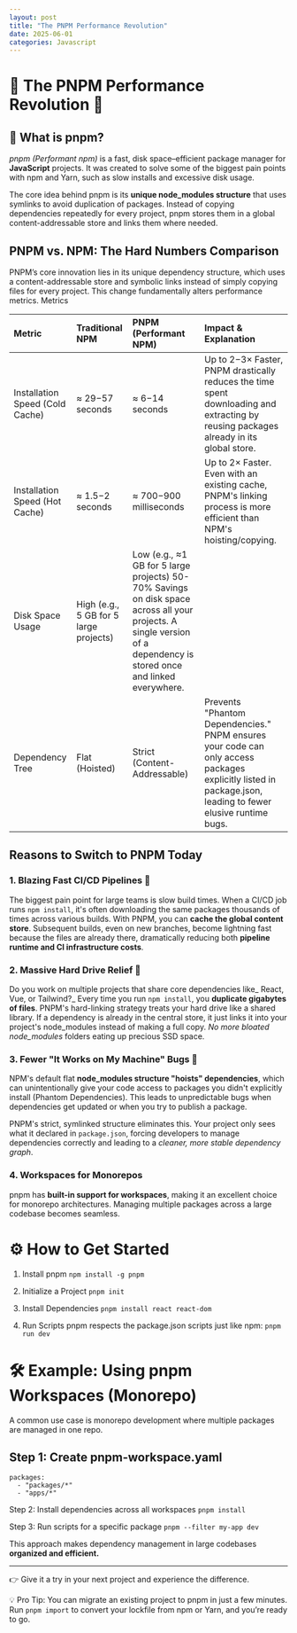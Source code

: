 ```yaml
---
layout: post
title: "The PNPM Performance Revolution"
date: 2025-06-01
categories: Javascript
---
```


# 🚀 The PNPM Performance Revolution 🚀
## 🔎 What is pnpm?
_pnpm (Performant npm)_ is a fast, disk space–efficient package manager for **JavaScript** projects. It was created to solve some of the biggest pain points with npm and Yarn, such as slow installs and excessive disk usage.

The core idea behind pnpm is its **unique node_modules structure** that uses symlinks to avoid duplication of packages. Instead of copying dependencies repeatedly for every project, pnpm stores them in a global content-addressable store and links them where needed.

## PNPM vs. NPM: The Hard Numbers Comparison
PNPM’s core innovation lies in its unique dependency structure, which uses a content-addressable store and symbolic links instead of simply copying files for every project. This change fundamentally alters performance metrics.
Metrics

| Metric | Traditional NPM | PNPM (Performant NPM) | Impact & Explanation | 
| :---- | :---- | :---- | :---- |
| Installation Speed (Cold Cache) | ≈ 29−57 seconds | ≈ 6−14 seconds |Up to 2−3× Faster, PNPM drastically reduces the time spent downloading and extracting by reusing packages already in its global store.
| Installation Speed (Hot Cache) | ≈ 1.5−2 seconds | ≈ 700−900 milliseconds | Up to 2× Faster. Even with an existing cache, PNPM's linking process is more efficient than NPM's hoisting/copying. |
| Disk Space Usage | High (e.g., 5 GB for 5 large projects) | Low (e.g., ≈1 GB for 5 large projects) 50-70% Savings on disk space across all your projects. A single version of a dependency is stored once and linked everywhere.
| Dependency Tree | Flat (Hoisted) | Strict (Content-Addressable) | Prevents "Phantom Dependencies." PNPM ensures your code can only access packages explicitly listed in package.json, leading to fewer elusive runtime bugs.|

## Reasons to Switch to PNPM Today

### 1. Blazing Fast CI/CD Pipelines 🚀
The biggest pain point for large teams is slow build times. When a CI/CD job runs `npm install`, it's often downloading the same packages thousands of times across various builds.
With PNPM, you can **cache the global content store**. Subsequent builds, even on new branches, become lightning fast because the files are already there, dramatically reducing both **pipeline runtime and CI infrastructure costs**.
### 2. Massive Hard Drive Relief 💾
Do you work on multiple projects that share core dependencies like_ React, Vue, or Tailwind?_ Every time you run `npm install`, you **duplicate gigabytes of files**.
PNPM's hard-linking strategy treats your hard drive like a shared library. If a dependency is already in the central store, it just links it into your project's node_modules instead of making a full copy. _No more bloated node_modules_ folders eating up precious SSD space.
### 3. Fewer "It Works on My Machine" Bugs 🐛
NPM's default flat **node_modules structure "hoists" dependencies**, which can unintentionally give your code access to packages you didn't explicitly install (Phantom Dependencies). This leads to unpredictable bugs when dependencies get updated or when you try to publish a package.

PNPM's strict, symlinked structure eliminates this. Your project only sees what it declared in `package.json`, forcing developers to manage dependencies correctly and leading to a _cleaner, more stable dependency graph_.
### 4. Workspaces for Monorepos
pnpm has **built-in support for workspaces**, making it an excellent choice for monorepo architectures. Managing multiple packages across a large codebase becomes seamless.

# ⚙️ How to Get Started
1. Install pnpm
`npm install -g pnpm`

2. Initialize a Project
`pnpm init`

3. Install Dependencies
`pnpm install react react-dom`

4. Run Scripts
pnpm respects the package.json scripts just like npm:
`pnpm run dev`

# 🛠 Example: Using pnpm Workspaces (Monorepo)
A common use case is monorepo development where multiple packages are managed in one repo.
## Step 1: Create pnpm-workspace.yaml
```
packages:
  - "packages/*"
  - "apps/*"
```
Step 2: Install dependencies across all workspaces
`pnpm install`

Step 3: Run scripts for a specific package
`pnpm --filter my-app dev`

This approach makes dependency management in large codebases **organized and efficient.**

----

👉 Give it a try in your next project and experience the difference.

💡 Pro Tip: You can migrate an existing project to pnpm in just a few minutes. Run `pnpm import` to convert your lockfile from npm or Yarn, and you’re ready to go.

